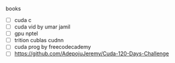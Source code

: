 books
- [ ] cuda c
- [ ] cuda vid  by umar jamil
- [ ] gpu nptel
- [ ] trition cublas cudnn
- [ ] cuda prog by freecodecademy
- [ ] https://github.com/AdepojuJeremy/Cuda-120-Days-Challenge